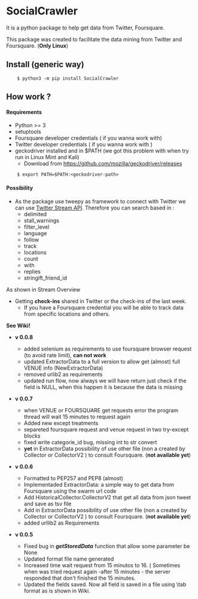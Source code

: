 # SocialCrawler
It is a python package to help get data from Twitter, Foursquare.

This package was created to facilitate the data mining from Twitter and Foursquare. (**Only Linux**)

## Install (generic way)

```shell
	$ python3 -m pip install SocialCrawler
```

## How work ?

#### Requirements

 - Python >= 3 
 - setuptools
 - Foursquare developer  credentials ( if you wanna work with)
 - Twitter developer credentials ( if you wanna work with )
 - geckodriver installed and in $PATH (we got this problem with when try run in Linux Mint and Kali)
    - Download from https://github.com/mozilla/geckodriver/releases

```shell
    $ export PATH=$PATH:<geckodriver-path>
```

#### Possibility

 - As the package use tweepy as framework to connect with Twitter we can use [Twitter Stream API](https://dev.twitter.com/streaming/overview). Therefore you can search based in :
    -  delimited
    -  stall_warnings
    -  filter_level
    -  language
    -  follow
    -  track
    -  locations
    -  count
    -  with
    -  replies
    -  stringift_friend_id


As shown in Stream Overview

- Getting **check-ins** shared in Twitter or the check-ins of the last week.
    -  If you have a Foursquare credential you will be able to track data from specific locations and others. 

**See Wiki!**

- **v 0.0.8**
    - added selenium as requirements to use foursquare browser request (to avoid rate limit), **can not work**
    - updated ExtractorData to a full version to allow get (almost) full VENUE info (NewExtractorData)
    - removed urlib2 as requirements
    - updated run flow, now always we will have return just check if the field is NULL, when this happen it is because the data is missing
    

    
- **v 0.0.7**
    - when VENUE or FOURSQUARE get requests error the program thread will wait 15 minutes to request again
    - Added new except treatments 
    - separeted foursquare request and venue request in two try-except blocks
    - fixed write categorie_id bug, missing int to str convert
    - **yet** in ExtractorData possibility of use other file (non a created by Collector or CollectorV2 ) to consult
    Foursquare. (**not available yet**)
    

- **v 0.0.6**
	- Formatted to PEP257 and PEP8 (almost)
	- Implementaded ExtractorData: a simple way to get data from Foursquare using the swarm url code
	- Add  HistoricalCollector.CollectorV2 that get all data from json tweet and save as tsv file
    - Add in ExtractorData possibility of use other file (non a created by Collector or CollectorV2 ) to consult
    Foursquare. (**not available yet**)
    - added urllib2 as Requirements


- **v 0.0.5**
	- Fixed bug in ***getStoredData*** function that allow some parameter be None
	- Updated format file name generated 
	- Increased time wait request from 15 minutos to 16. ( Sometimes when was tried request again -after 15 minutes - the server responded that don't finished the 15 minutes.
	- Updated the fields saved. Now all field is saved in a file using \tab format as is shown in Wiki.
